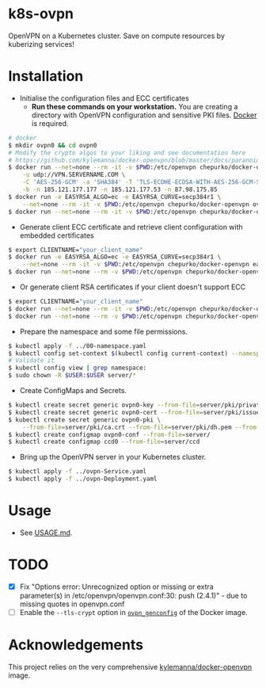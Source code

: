# k8s-ovpn
OpenVPN on a Kubernetes cluster. Save on compute resources by kuberizing services!

# Installation

* Initialise the configuration files and ECC certificates
  * **Run these commands on your workstation.** You are creating a directory with OpenVPN configuration and sensitive PKI files. [Docker](https://docs.docker.com/engine/installation/) is required.

```bash
# docker
$ mkdir ovpn0 && cd ovpn0
# Modify the crypto algos to your liking and see documentation here
# https://github.com/kylemanna/docker-openvpn/blob/master/docs/paranoid.md
$ docker run --net=none --rm -it -v $PWD:/etc/openvpn chepurko/docker-openvpn ovpn_genconfig \
    -u udp://VPN.SERVERNAME.COM \
    -C 'AES-256-GCM' -a 'SHA384' -T 'TLS-ECDHE-ECDSA-WITH-AES-256-GCM-SHA384' \
    -b -n 185.121.177.177 -n 185.121.177.53 -n 87.98.175.85
$ docker run -e EASYRSA_ALGO=ec -e EASYRSA_CURVE=secp384r1 \
    --net=none --rm -it -v $PWD:/etc/openvpn chepurko/docker-openvpn ovpn_initpki
$ docker run --net=none --rm -it -v $PWD:/etc/openvpn chepurko/docker-openvpn ovpn_copy_server_files
```

* Generate client ECC certificate and retrieve client configuration with embedded certificates

```bash
$ export CLIENTNAME="your_client_name"
$ docker run -e EASYRSA_ALGO=ec -e EASYRSA_CURVE=secp384r1 \
    --net=none --rm -it -v $PWD:/etc/openvpn chepurko/docker-openvpn easyrsa build-client-full $CLIENTNAME
$ docker run --net=none --rm -v $PWD:/etc/openvpn chepurko/docker-openvpn ovpn_getclient $CLIENTNAME > $CLIENTNAME.ovpn
```

* Or generate client RSA certificates if your client doesn't support ECC

```bash
$ export CLIENTNAME="your_client_name"
$ docker run --net=none --rm -it -v $PWD:/etc/openvpn chepurko/docker-openvpn easyrsa build-client-full $CLIENTNAME
$ docker run --net=none --rm -v $PWD:/etc/openvpn chepurko/docker-openvpn ovpn_getclient $CLIENTNAME > $CLIENTNAME.ovpn
```

* Prepare the namespace and some file permissions.

```bash
$ kubectl apply -f ../00-namespace.yaml
$ kubectl config set-context $(kubectl config current-context) --namespace=ovpn
# Validate it
$ kubectl config view | grep namespace:
$ sudo chown -R $USER:$USER server/*
```

* Create ConfigMaps and Secrets.

```bash
$ kubectl create secret generic ovpn0-key --from-file=server/pki/private/VPN.SERVERNAME.COM.key
$ kubectl create secret generic ovpn0-cert --from-file=server/pki/issued/VPN.SERVERNAME.COM.crt
$ kubectl create secret generic ovpn0-pki \
    --from-file=server/pki/ca.crt --from-file=server/pki/dh.pem --from-file=server/pki/ta.key
$ kubectl create configmap ovpn0-conf --from-file=server/
$ kubectl create configmap ccd0 --from-file=server/ccd

```

* Bring up the OpenVPN server in your Kubernetes cluster.

```bash
$ kubectl apply -f ../ovpn-Service.yaml
$ kubectl apply -f ../ovpn-Deployment.yaml
```

# Usage

* See [USAGE.md](USAGE.md).

# TODO
- [X] Fix "Options error: Unrecognized option or missing or extra parameter(s) in /etc/openvpn/openvpn.conf:30: push (2.4.1)" - due to missing quotes in openvpn.conf
- [ ] Enable the `--tls-crypt` option in [`ovpn_genconfig`](https://github.com/chepurko/docker-openvpn/blob/master/bin/ovpn_genconfig) of the Docker image.

# Acknowledgements

This project relies on the very comprehensive [kylemanna/docker-openvpn](https://github.com/kylemanna/docker-openvpn) image.
